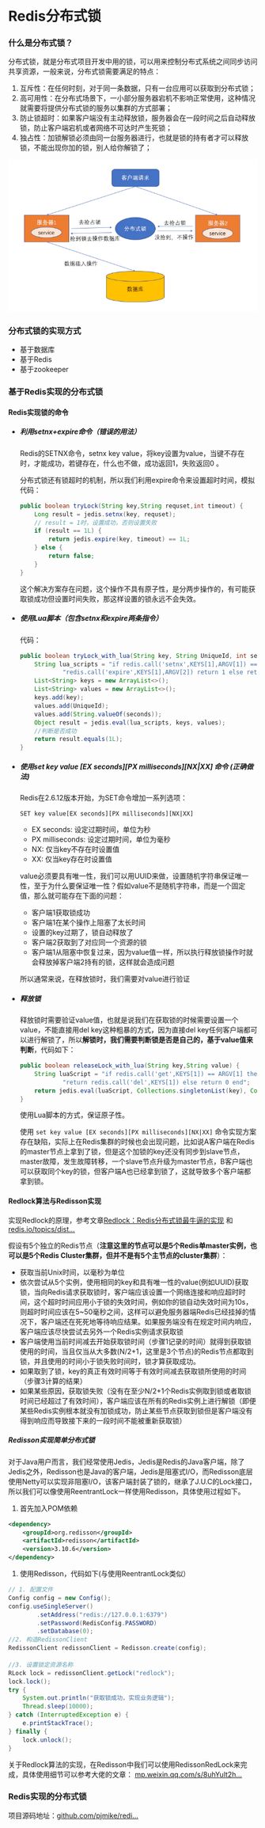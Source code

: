 # Redis分布式锁

### 什么是分布式锁？

分布式锁，就是分布式项目开发中用的锁，可以用来控制分布式系统之间同步访问共享资源，一般来说，分布式锁需要满足的特点：

1. 互斥性：在任何时刻，对于同一条数据，只有一台应用可以获取到分布式锁；
2. 高可用性：在分布式场景下，一小部分服务器宕机不影响正常使用，这种情况就需要将提供分布式锁的服务以集群的方式部署；
3. 防止锁超时：如果客户端没有主动释放锁，服务器会在一段时间之后自动释放锁，防止客户端宕机或者网络不可达时产生死锁；
4. 独占性：加锁解锁必须由同一台服务器进行，也就是锁的持有者才可以释放锁，不能出现你加的锁，别人给你解锁了；

![](../image/Redis分布式锁模型.png)

### 分布式锁的实现方式

* 基于数据库
* 基于Redis
* 基于zookeeper

### 基于Redis实现的分布式锁

#### Redis实现锁的命令

* ##### 利用setnx+expire命令（错误的用法）

  Redis的SETNX命令，setnx key value，将key设置为value，当键不存在时，才能成功，若键存在，什么也不做，成功返回1，失败返回0 。

  分布式锁还有锁超时的机制，所以我们利用expire命令来设置超时时间，模拟代码：

  ```java
  public boolean tryLock(String key,String requset,int timeout) {
      Long result = jedis.setnx(key, requset);
      // result = 1时，设置成功，否则设置失败
      if (result == 1L) {
          return jedis.expire(key, timeout) == 1L;
      } else {
          return false;
      }
  }
  
  ```

  这个解决方案存在问题，这个操作不具有原子性，是分两步操作的，有可能获取锁成功但设置时间失败，那这样设置的锁永远不会失效。

* ##### 使用Lua脚本（包含setnx和expire两条指令）

  代码：

  ```java
  public boolean tryLock_with_lua(String key, String UniqueId, int seconds) {
      String lua_scripts = "if redis.call('setnx',KEYS[1],ARGV[1]) == 1 then" +
              "redis.call('expire',KEYS[1],ARGV[2]) return 1 else return 0 end";
      List<String> keys = new ArrayList<>();
      List<String> values = new ArrayList<>();
      keys.add(key);
      values.add(UniqueId);
      values.add(String.valueOf(seconds));
      Object result = jedis.eval(lua_scripts, keys, values);
      //判断是否成功
      return result.equals(1L);
  }
  
  ```

* ##### 使用set key value  \[EX seconds\]\[PX milliseconds\][NX|XX] 命令 (正确做法)

  Redis在2.6.12版本开始，为SET命令增加一系列选项：

  ```
  SET key value[EX seconds][PX milliseconds][NX|XX]
  ```

  - EX seconds: 设定过期时间，单位为秒
  - PX milliseconds: 设定过期时间，单位为毫秒
  - NX: 仅当key不存在时设置值
  - XX: 仅当key存在时设置值

  value必须要具有唯一性，我们可以用UUID来做，设置随机字符串保证唯一性，至于为什么要保证唯一性？假如value不是随机字符串，而是一个固定值，那么就可能存在下面的问题：

  - 客户端1获取锁成功
  - 客户端1在某个操作上阻塞了太长时间
  - 设置的key过期了，锁自动释放了
  - 客户端2获取到了对应同一个资源的锁
  - 客户端1从阻塞中恢复过来，因为value值一样，所以执行释放锁操作时就会释放掉客户端2持有的锁，这样就会造成问题

  所以通常来说，在释放锁时，我们需要对value进行验证

* ##### 释放锁

  释放锁时需要验证value值，也就是说我们在获取锁的时候需要设置一个value，不能直接用del key这种粗暴的方式，因为直接del key任何客户端都可以进行解锁了，所以**解锁时，我们需要判断锁是否是自己的，基于value值来判断**，代码如下：

  ```java
  public boolean releaseLock_with_lua(String key,String value) {
      String luaScript = "if redis.call('get',KEYS[1]) == ARGV[1] then " +
              "return redis.call('del',KEYS[1]) else return 0 end";
      return jedis.eval(luaScript, Collections.singletonList(key), Collections.singletonList(value)).equals(1L);
  }
  
  ```

  使用Lua脚本的方式，保证原子性。

  使用 `set key value [EX seconds][PX milliseconds][NX|XX]` 命令实现方案 存在缺陷，实际上在Redis集群的时候也会出现问题，比如说A客户端在Redis的master节点上拿到了锁，但是这个加锁的key还没有同步到slave节点，master故障，发生故障转移，一个slave节点升级为master节点，B客户端也可以获取同个key的锁，但客户端A也已经拿到锁了，这就导致多个客户端都拿到锁。

#### Redlock算法与Redisson实现

实现Redlock的原理，参考文章[Redlock：Redis分布式锁最牛逼的实现](https://mp.weixin.qq.com/s?__biz=MzU5ODUwNzY1Nw==&mid=2247484155&idx=1&sn=0c73f45f2f641ba0bf4399f57170ac9b&scene=21#wechat_redirect) 和 [redis.io/topics/dist…](https://redis.io/topics/distlock)

假设有5个独立的Redis节点（**注意这里的节点可以是5个Redis单master实例，也可以是5个Redis Cluster集群，但并不是有5个主节点的cluster集群**）：

* 获取当前Unix时间，以毫秒为单位
* 依次尝试从5个实例，使用相同的key和具有唯一性的value(例如UUID)获取锁，当向Redis请求获取锁时，客户端应该设置一个网络连接和响应超时时间，这个超时时间应用小于锁的失效时间，例如你的锁自动失效时间为10s，则超时时间应该在5~50毫秒之间，这样可以避免服务器端Redis已经挂掉的情况下，客户端还在死死地等待响应结果。如果服务端没有在规定时间内响应，客户端应该尽快尝试去另外一个Redis实例请求获取锁
* 客户端使用当前时间减去开始获取锁时间（步骤1记录的时间）就得到获取锁使用的时间，当且仅当从大多数(N/2+1，这里是3个节点)的Redis节点都取到锁，并且使用的时间小于锁失败时间时，锁才算获取成功。
* 如果取到了锁，key的真正有效时间等于有效时间减去获取锁所使用的时间（步骤3计算的结果）
* 如果某些原因，获取锁失败（没有在至少N/2+1个Redis实例取到锁或者取锁时间已经超过了有效时间），客户端应该在所有的Redis实例上进行解锁（即便某些Redis实例根本就没有加锁成功，防止某些节点获取到锁但是客户端没有得到响应而导致接下来的一段时间不能被重新获取锁）

##### Redisson实现简单分布式锁

对于Java用户而言，我们经常使用Jedis，Jedis是Redis的Java客户端，除了Jedis之外，Redisson也是Java的客户端，Jedis是阻塞式I/O，而Redisson底层使用Netty可以实现非阻塞I/O，该客户端封装了锁的，继承了J.U.C的Lock接口，所以我们可以像使用ReentrantLock一样使用Redisson，具体使用过程如下。

1. 首先加入POM依赖

```xml
<dependency>
    <groupId>org.redisson</groupId>
    <artifactId>redisson</artifactId>
    <version>3.10.6</version>
</dependency>
```

1. 使用Redisson，代码如下(与使用ReentrantLock类似）

```java
// 1. 配置文件
Config config = new Config();
config.useSingleServer()
        .setAddress("redis://127.0.0.1:6379")
        .setPassword(RedisConfig.PASSWORD)
        .setDatabase(0);
//2. 构造RedissonClient
RedissonClient redissonClient = Redisson.create(config);

//3. 设置锁定资源名称
RLock lock = redissonClient.getLock("redlock");
lock.lock();
try {
    System.out.println("获取锁成功，实现业务逻辑");
    Thread.sleep(10000);
} catch (InterruptedException e) {
    e.printStackTrace();
} finally {
    lock.unlock();
}

```

关于Redlock算法的实现，在Redisson中我们可以使用RedissonRedLock来完成，具体使用细节可以参考大佬的文章： [mp.weixin.qq.com/s/8uhYult2h…](https://mp.weixin.qq.com/s/8uhYult2h_YUHT7q7YCKYQ)



### Redis实现的分布式锁

项目源码地址：[github.com/pjmike/redi…](https://github.com/pjmike/redis-distributed-lock)

